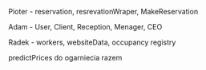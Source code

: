 Pioter - reservation, resrevationWraper, MakeReservation

Adam - User, Client, Reception, Menager, CEO

Radek - workers, websiteData, occupancy registry

predictPrices do ogarniecia razem
